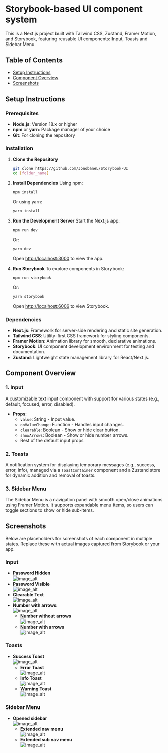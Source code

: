 # Storybook-based UI component system

This is a Next.js project built with Tailwind CSS, Zustand, Framer Motion, and Storybook, featuring reusable UI components: Input, Toasts and Sidebar Menu.

## Table of Contents
- [Setup Instructions](#setup-instructions)
- [Component Overview](#component-overview)
- [Screenshots](#screenshots)

## Setup Instructions

### Prerequisites
- **Node.js**: Version 18.x or higher
- **npm** or **yarn**: Package manager of your choice
- **Git**: For cloning the repository

### Installation
1. **Clone the Repository**
   ```bash
   git clone https://github.com/JonobaneL/Storybook-UI
   cd [folder_name]
   ```

2. **Install Dependencies**
   Using npm:
   ```bash
   npm install
   ```
   Or using yarn:
   ```bash
   yarn install
   ```

3. **Run the Development Server**
   Start the Next.js app:
   ```bash
   npm run dev
   ```
   Or:
   ```bash
   yarn dev
   ```
   Open [http://localhost:3000](http://localhost:3000) to view the app.

4. **Run Storybook**
   To explore components in Storybook:
   ```bash
   npm run storybook
   ```
   Or:
   ```bash
   yarn storybook
   ```
   Open [http://localhost:6006](http://localhost:6006) to view Storybook.

### Dependencies
- **Next.js**: Framework for server-side rendering and static site generation.
- **Tailwind CSS**: Utility-first CSS framework for styling components.
- **Framer Motion**: Animation library for smooth, declarative animations.
- **Storybook**: UI component development environment for testing and documentation.
- **Zustand**: Lightweight state management library for React/Next.js.

## Component Overview

### 1. Input
A customizable text input component with support for various states (e.g., default, focused, error, disabled).

- **Props**:
  - `value`: String - Input value.
  - `onValueChange`: Function - Handles input changes.
  - `clearable`: Boolean - Show or hide clear button.
  - `showArrows`: Boolean - Show or hide number arrows.
  - Rest of the default input props


### 2. Toasts
A notification system for displaying temporary messages (e.g., success, error, info), managed via a `ToastContainer` component and a Zustand store for dynamic addition and removal of toasts.


### 3. Sidebar Menu
The Sidebar Menu is a navigation panel with smooth open/close animations using Framer Motion. It supports expandable menu items, so users can toggle sections to show or hide sub-items.


## Screenshots

Below are placeholders for screenshots of each component in multiple states. Replace these with actual images captured from Storybook or your app.

### Input
- **Password Hidden**  
  ![image_alt](https://github.com/JonobaneL/Storybook-UI/blob/main/public/screenshots/Screenshot%20at%20Jul%2002%2019-04-05.png?raw=true)
- **Password Visible**  
  ![image_alt](https://github.com/JonobaneL/Storybook-UI/blob/main/public/screenshots/Screenshot%20at%20Jul%2002%2019-04-43.png?raw=true)
- **Clearable Text**  
  ![image_alt](https://github.com/JonobaneL/Storybook-UI/blob/main/public/screenshots/Screenshot%20at%20Jul%2002%2019-05-01.png?raw=true)
- **Number with arrows**  
  ![image_alt](https://github.com/JonobaneL/Storybook-UI/blob/main/public/screenshots/Screenshot%20at%20Jul%2002%2019-05-14.png?raw=true)
  - **Number without arrows**  
  ![image_alt](https://github.com/JonobaneL/Storybook-UI/blob/main/public/screenshots/Screenshot%20at%20Jul%2002%2019-05-26.png?raw=true)
  - **Number with arrows**  
  ![image_alt](https://github.com/JonobaneL/Storybook-UI/blob/main/public/screenshots/Screenshot%20at%20Jul%2002%2019-05-14.png?raw=true)

### Toasts
  - **Success Toast**  
  ![image_alt](https://github.com/JonobaneL/Storybook-UI/blob/main/public/screenshots/Screenshot%20at%20Jul%2002%2019-06-21.png?raw=true)
    - **Error Toast**  
  ![image_alt](https://github.com/JonobaneL/Storybook-UI/blob/main/public/screenshots/Screenshot%20at%20Jul%2002%2019-06-31.png?raw=true)
    - **Info Toast**  
  ![image_alt](https://github.com/JonobaneL/Storybook-UI/blob/main/public/screenshots/Screenshot%20at%20Jul%2002%2019-06-43.png?raw=true)
    - **Warning Toast**  
  ![image_alt](https://github.com/JonobaneL/Storybook-UI/blob/main/public/screenshots/Screenshot%20at%20Jul%2002%2019-06-55.png?raw=true)

### Sidebar Menu
- **Opened sidebar**  
  ![image_alt](https://github.com/JonobaneL/Storybook-UI/blob/main/public/screenshots/Screenshot%20at%20Jul%2002%2019-07-21.png?raw=true)
  - **Extended nav menu**  
  ![image_alt](https://github.com/JonobaneL/Storybook-UI/blob/main/public/screenshots/Screenshot%20at%20Jul%2002%2019-07-31.png?raw=true)
  - **Extended sub nav menu**  
  ![image_alt](https://github.com/JonobaneL/Storybook-UI/blob/main/public/screenshots/Screenshot%20at%20Jul%2002%2019-07-47.png?raw=true)
